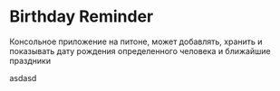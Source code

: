 # Birthday Reminder

Консольное приложение на питоне, может добавлять, хранить и показывать дату рождения определенного человека и ближайшие праздники
<p>asdasd</p>